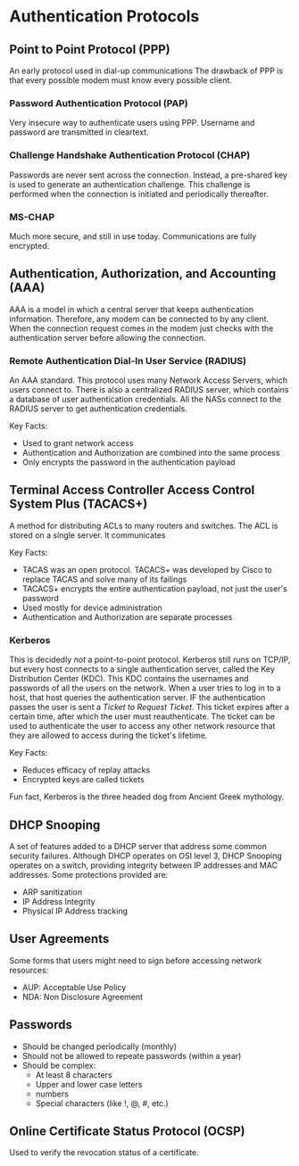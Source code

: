 # Authentication Protocols



## Point to Point Protocol (PPP)
An early protocol used in dial-up communications
The drawback of PPP is that every possible modem must know every possible client.

### Password Authentication Protocol (PAP)
Very insecure way to authenticate users using PPP.
Username and password are transmitted in cleartext.

### Challenge Handshake Authentication Protocol (CHAP)
Passwords are never sent across the connection.
Instead, a pre-shared key is used to generate an authentication challenge.
This challenge is performed when the connection is initiated and periodically thereafter.

### MS-CHAP
Much more secure, and still in use today.
Communications are fully encrypted.


## Authentication, Authorization, and Accounting (AAA)
AAA is a model in which a central server that keeps authentication information.
Therefore, any modem can be connected to by any client.
When the connection request comes in the modem just checks with the authentication server before allowing the connection.

### Remote Authentication Dial-In User Service (RADIUS)
An AAA standard.
This protocol uses many Network Access Servers, which users connect to.
There is also a centralized RADIUS server, which contains a database of user authentication credentials.
All the NASs connect to the RADIUS server to get authentication credentials.

Key Facts:
- Used to grant network access
- Authentication and Authorization are combined into the same process
- Only encrypts the password in the authentication payload


## Terminal Access Controller Access Control System Plus (TACACS+)
A method for distributing ACLs to many routers and switches.
The ACL is stored on a single server.
It communicates

Key Facts:
- TACAS was an open protocol. TACACS+ was developed by Cisco to replace TACAS and solve many of its failings
- TACACS+ encrypts the entire authentication payload, not just the user's password
- Used mostly for device administration
- Authentication and Authorization are separate processes


### Kerberos
This is decidedly _not_ a point-to-point protocol.
Kerberos still runs on TCP/IP, but every host connects to a single authentication server, called the Key Distribution Center (KDC).
This KDC contains the usernames and passwords of all the users on the network.
When a user tries to log in to a host, that host queries the authentication server.
IF the authentication passes the user is sent a _Ticket to Request Ticket_.
This ticket expires after a certain time, after which the user must reauthenticate.
The ticket can be used to authenticate the user to access any other network resource that they are allowed to access during the ticket's lifetime.

Key Facts:
- Reduces efficacy of replay attacks
- Encrypted keys are called tickets

Fun fact, Kerberos is the three headed dog from Ancient Greek mythology.





## DHCP Snooping
A set of features added to a DHCP server that address some common security failures.
Although DHCP operates on OSI level 3, DHCP Snooping operates on a switch, providing integrity between IP addresses and MAC addresses.
Some protections provided are:

- ARP sanitization
- IP Address Integrity
- Physical IP Address tracking





## User Agreements
Some forms that users might need to sign before accessing network resources:
- AUP: Acceptable Use Policy
- NDA: Non Disclosure Agreement





## Passwords
- Should be changed periodically (monthly)
- Should not be allowed to repeate passwords (within a year)
- Should be complex:
    - At least 8 characters
    - Upper and lower case letters
    - numbers
    - Special characters (like !, @, #, etc.)





## Online Certificate Status Protocol (OCSP)
Used to verify the revocation status of a certificate.
